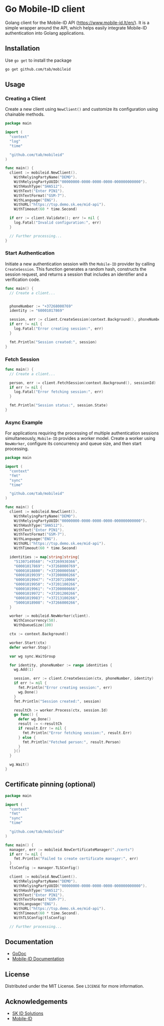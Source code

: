 # Go Mobile-ID client

Golang client for the Mobile-ID API (https://www.mobile-id.lt/en/).
It is a simple wrapper around the API, which helps easily integrate Mobile-ID authentication into Golang applications.

## Installation

Use `go get` to install the package

```sh
go get github.com/tab/mobileid
```

## Usage

### Creating a Client

Create a new client using `NewClient()` and customize its configuration using chainable methods.

```go
package main

import (
  "context"
  "log"
  "time"

  "github.com/tab/mobileid"
)

func main() {
  client := mobileid.NewClient().
    WithRelyingPartyName("DEMO").
    WithRelyingPartyUUID("00000000-0000-0000-0000-000000000000").
    WithHashType("SHA512").
    WithText("Enter PIN1").
    WithTextFormat("GSM-7").
    WithLanguage("ENG").
    WithURL("https://tsp.demo.sk.ee/mid-api").
    WithTimeout(60 * time.Second)

  if err := client.Validate(); err != nil {
    log.Fatal("Invalid configuration:", err)
  }

  // Further processing...
}
```

### Start Authentication

Initiate a new authentication session with the `Mobile-ID` provider by calling `CreateSession`.
This function generates a random hash, constructs the session request, and returns a session that includes an identifier and a verification code.

```go
func main() {
  // Create a client...


  phoneNumber := "+37268000769"
  identity := "60001017869"

  session, err := client.CreateSession(context.Background(), phoneNumber, identity)
  if err != nil {
    log.Fatal("Error creating session:", err)
  }

  fmt.Println("Session created:", session)
}
```

### Fetch Session

```go
func main() {
  // Create a client...

  person, err := client.FetchSession(context.Background(), sessionId)
  if err != nil {
    log.Fatal("Error fetching session:", err)
  }

  fmt.Println("Session status:", session.State)
}
```

### Async Example

For applications requiring the processing of multiple authentication sessions simultaneously, `Mobile-ID` provides a worker model.
Create a worker using `NewWorker`, configure its concurrency and queue size, and then start processing.

```go
package main

import (
  "context"
  "fmt"
  "sync"
  "time"

  "github.com/tab/mobileid"
)

func main() {
  client := mobileid.NewClient().
    WithRelyingPartyName("DEMO").
    WithRelyingPartyUUID("00000000-0000-0000-0000-000000000000").
    WithHashType("SHA512").
    WithText("Enter PIN1").
    WithTextFormat("GSM-7").
    WithLanguage("ENG").
    WithURL("https://tsp.demo.sk.ee/mid-api").
    WithTimeout(60 * time.Second)

  identities := map[string]string{
    "51307149560": "+37269930366",
    "60001017869": "+37268000769",
    "60001018800": "+37200000566",
    "60001019939": "+37200000266",
    "60001019947": "+37207110066",
    "60001019950": "+37201100266",
    "60001019961": "+37200000666",
    "60001019972": "+37201200266",
    "60001019983": "+37213100266",
    "50001018908": "+37266000266",
  }

  worker := mobileid.NewWorker(client).
    WithConcurrency(50).
    WithQueueSize(100)

  ctx := context.Background()

  worker.Start(ctx)
  defer worker.Stop()

  var wg sync.WaitGroup

  for identity, phoneNumber := range identities {
    wg.Add(1)

    session, err := client.CreateSession(ctx, phoneNumber, identity)
    if err != nil {
      fmt.Println("Error creating session:", err)
      wg.Done()
    }
    fmt.Println("Session created:", session)

    resultCh := worker.Process(ctx, session.Id)
    go func() {
      defer wg.Done()
      result := <-resultCh
      if result.Err != nil {
        fmt.Println("Error fetching session:", result.Err)
      } else {
        fmt.Println("Fetched person:", result.Person)
      }
    }()
  }

  wg.Wait()
}
```

## Certificate pinning (optional)

```go
package main

import (
  "context"
  "fmt"
  "sync"
  "time"

  "github.com/tab/mobileid"
)

func main() {
  manager, err := mobileid.NewCertificateManager("./certs")
  if err != nil {
    fmt.Println("Failed to create certificate manager:", err)
  }
  tlsConfig := manager.TLSConfig()

  client := mobileid.NewClient().
    WithRelyingPartyName("DEMO").
    WithRelyingPartyUUID("00000000-0000-0000-0000-000000000000").
    WithHashType("SHA512").
    WithText("Enter PIN1").
    WithTextFormat("GSM-7").
    WithLanguage("ENG").
    WithURL("https://tsp.demo.sk.ee/mid-api").
    WithTimeout(60 * time.Second).
    WithTLSConfig(tlsConfig)

  // Further processing...
```

## Documentation

- [GoDoc](https://pkg.go.dev/github.com/tab/mobileid)
- [Mobile-ID Documentation](https://github.com/SK-EID/MID)

## License

Distributed under the MIT License. See `LICENSE` for more information.

## Acknowledgements

- [SK ID Solutions](https://www.skidsolutions.eu)
- [Mobile-ID](https://www.mobile-id.lt/en)
